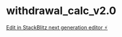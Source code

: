 # withdrawal_calc_v2.0

[Edit in StackBlitz next generation editor ⚡️](https://stackblitz.com/~/github.com/jaybeckham/withdrawal_calc_v2.0)